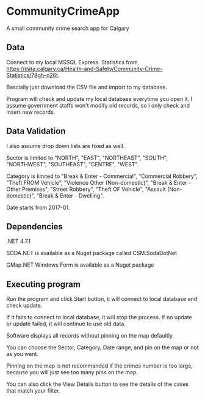 # CommunityCrimeApp

A small community crime search app for Calgary


## Data

Connect to my local MSSQL Express. Statistics from https://data.calgary.ca/Health-and-Safety/Community-Crime-Statistics/78gh-n26t.

Bascially just download the CSV file and import to my database.

Program will check and update my local database everytime you open it. I assume government staffs won't modify old records, so I only check and insert new records.


## Data Validation

I also assume drop down lists are fixed as well.

Sector is limited to "NORTH", "EAST", "NORTHEAST", "SOUTH", "NORTHWEST", "SOUTHEAST", "CENTRE", "WEST".

Category is limited to "Break & Enter - Commercial", "Commercial Robbery", "Theft FROM Vehicle", "Violence Other (Non-domestic)", "Break & Enter - Other Premises", "Street Robbery", "Theft OF Vehicle", "Assault (Non-domestic)", "Break & Enter - Dwelling".

Date starts from 2017-01.


## Dependencies

.NET 4.7.1

SODA.NET is available as a Nuget package called CSM.SodaDotNet

GMap.NET Windows Form is available as a Nuget package


## Executing program

Run the program and click Start button, it will connect to local database and check update.

If it fails to connect to local database, it will stop the process. If no update or update failed, it will continue to use old data.

Software displays all records without pinning on the map defaultly.

You can choose the Sector, Category, Date range, and pin on the map or not as you want.

Pinning on the map is not recommanded if the crimes number is too large, because you will just see too many pins on the map.

You can also click the View Details button to see the details of the cases that match your filter.
